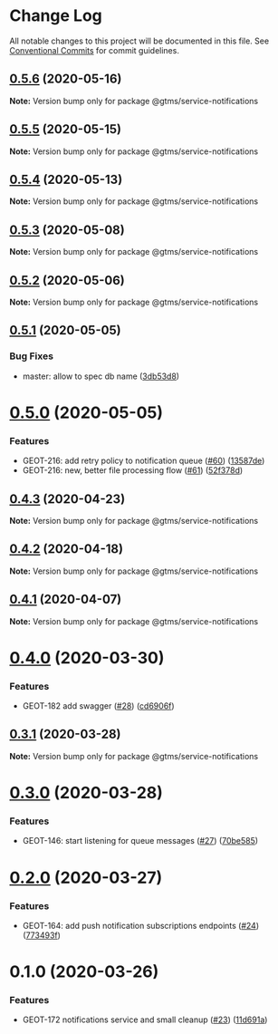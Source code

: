 # Change Log

All notable changes to this project will be documented in this file.
See [Conventional Commits](https://conventionalcommits.org) for commit guidelines.

## [0.5.6](https://github.com/mariusz-kabala/gtms-backend/compare/@gtms/service-notifications@0.5.5...@gtms/service-notifications@0.5.6) (2020-05-16)

**Note:** Version bump only for package @gtms/service-notifications





## [0.5.5](https://github.com/mariusz-kabala/gtms-backend/compare/@gtms/service-notifications@0.5.4...@gtms/service-notifications@0.5.5) (2020-05-15)

**Note:** Version bump only for package @gtms/service-notifications





## [0.5.4](https://github.com/mariusz-kabala/gtms-backend/compare/@gtms/service-notifications@0.5.3...@gtms/service-notifications@0.5.4) (2020-05-13)

**Note:** Version bump only for package @gtms/service-notifications





## [0.5.3](https://github.com/mariusz-kabala/gtms-backend/compare/@gtms/service-notifications@0.5.2...@gtms/service-notifications@0.5.3) (2020-05-08)

**Note:** Version bump only for package @gtms/service-notifications





## [0.5.2](https://github.com/mariusz-kabala/gtms-backend/compare/@gtms/service-notifications@0.5.1...@gtms/service-notifications@0.5.2) (2020-05-06)

**Note:** Version bump only for package @gtms/service-notifications





## [0.5.1](https://github.com/mariusz-kabala/gtms-backend/compare/@gtms/service-notifications@0.5.0...@gtms/service-notifications@0.5.1) (2020-05-05)


### Bug Fixes

* master: allow to spec db name ([3db53d8](https://github.com/mariusz-kabala/gtms-backend/commit/3db53d8f6afb63a905cf72d67a1237ce2bf885ae))





# [0.5.0](https://github.com/mariusz-kabala/gtms-backend/compare/@gtms/service-notifications@0.4.3...@gtms/service-notifications@0.5.0) (2020-05-05)


### Features

* GEOT-216: add retry policy to notification queue ([#60](https://github.com/mariusz-kabala/gtms-backend/issues/60)) ([13587de](https://github.com/mariusz-kabala/gtms-backend/commit/13587de95c9e704936c6b2d08e4609ee4a2bf46b))
* GEOT-216: new, better file processing flow ([#61](https://github.com/mariusz-kabala/gtms-backend/issues/61)) ([52f378d](https://github.com/mariusz-kabala/gtms-backend/commit/52f378d26468fdb1bf3c8c6553e9b70ec43c609b))





## [0.4.3](https://github.com/mariusz-kabala/gtms-backend/compare/@gtms/service-notifications@0.4.2...@gtms/service-notifications@0.4.3) (2020-04-23)

**Note:** Version bump only for package @gtms/service-notifications





## [0.4.2](https://github.com/mariusz-kabala/gtms-backend/compare/@gtms/service-notifications@0.4.1...@gtms/service-notifications@0.4.2) (2020-04-18)

**Note:** Version bump only for package @gtms/service-notifications





## [0.4.1](https://github.com/mariusz-kabala/gtms-backend/compare/@gtms/service-notifications@0.4.0...@gtms/service-notifications@0.4.1) (2020-04-07)

**Note:** Version bump only for package @gtms/service-notifications





# [0.4.0](https://github.com/mariusz-kabala/gtms-backend/compare/@gtms/service-notifications@0.3.1...@gtms/service-notifications@0.4.0) (2020-03-30)


### Features

* GEOT-182 add swagger ([#28](https://github.com/mariusz-kabala/gtms-backend/issues/28)) ([cd6906f](https://github.com/mariusz-kabala/gtms-backend/commit/cd6906feecc6e5fddd2544207b4ec19f52dd2905))





## [0.3.1](https://github.com/mariusz-kabala/gtms-backend/compare/@gtms/service-notifications@0.3.0...@gtms/service-notifications@0.3.1) (2020-03-28)

**Note:** Version bump only for package @gtms/service-notifications





# [0.3.0](https://github.com/mariusz-kabala/gtms-backend/compare/@gtms/service-notifications@0.2.0...@gtms/service-notifications@0.3.0) (2020-03-28)


### Features

* GEOT-146: start listening for queue messages ([#27](https://github.com/mariusz-kabala/gtms-backend/issues/27)) ([70be585](https://github.com/mariusz-kabala/gtms-backend/commit/70be585f92940e724dda073b23e247470825442f))





# [0.2.0](https://github.com/mariusz-kabala/gtms-backend/compare/@gtms/service-notifications@0.1.0...@gtms/service-notifications@0.2.0) (2020-03-27)


### Features

* GEOT-164: add push notification subscriptions endpoints ([#24](https://github.com/mariusz-kabala/gtms-backend/issues/24)) ([773493f](https://github.com/mariusz-kabala/gtms-backend/commit/773493f7aee5a2e27fab6a3664acc3f2ead62590))





# 0.1.0 (2020-03-26)


### Features

* GEOT-172 notifications service and small cleanup ([#23](https://github.com/mariusz-kabala/gtms-backend/issues/23)) ([11d691a](https://github.com/mariusz-kabala/gtms-backend/commit/11d691a5b5348a4c9e882659965cd9e6db5066d9))

